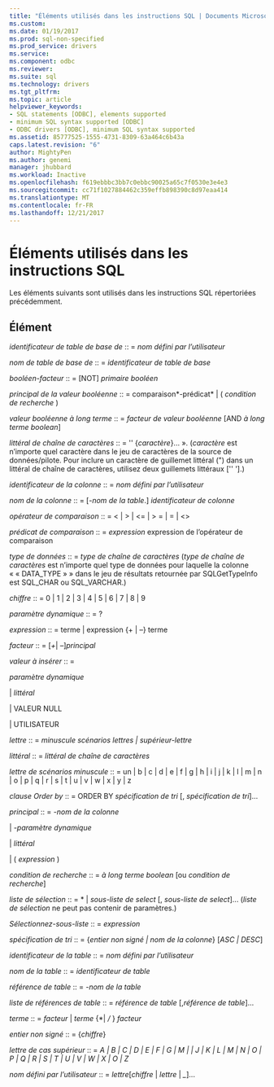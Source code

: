 ```yaml
---
title: "Éléments utilisés dans les instructions SQL | Documents Microsoft"
ms.custom: 
ms.date: 01/19/2017
ms.prod: sql-non-specified
ms.prod_service: drivers
ms.service: 
ms.component: odbc
ms.reviewer: 
ms.suite: sql
ms.technology: drivers
ms.tgt_pltfrm: 
ms.topic: article
helpviewer_keywords:
- SQL statements [ODBC], elements supported
- minimum SQL syntax supported [ODBC]
- ODBC drivers [ODBC], minimum SQL syntax supported
ms.assetid: 85777525-1555-4731-8309-63a464c6b43a
caps.latest.revision: "6"
author: MightyPen
ms.author: genemi
manager: jhubbard
ms.workload: Inactive
ms.openlocfilehash: f619ebbbc3bb7c0ebbc90025a65c7f0530e3e4e3
ms.sourcegitcommit: cc71f1027884462c359effb898390c8d97eaa414
ms.translationtype: MT
ms.contentlocale: fr-FR
ms.lasthandoff: 12/21/2017
---
```

# <a name="elements-used-in-sql-statements"></a>Éléments utilisés dans les instructions SQL
Les éléments suivants sont utilisés dans les instructions SQL répertoriées précédemment.  
  
## <a name="element"></a>Élément  
 *identificateur de table de base de* :: = *nom défini par l’utilisateur*  
  
 *nom de table de base de* :: = *identificateur de table de base*  
  
 *booléen-facteur* :: = [NOT] *primaire booléen*  
  
 *principal de la valeur booléenne* :: = comparaison*-prédicat* &#124; ( *condition de recherche* )  
  
 *valeur booléenne à long terme* :: = *facteur de valeur booléenne* [AND *à long terme boolean*]  
  
 *littéral de chaîne de caractères* :: = '' {*caractère*}... ». (*caractère* est n’importe quel caractère dans le jeu de caractères de la source de données/pilote. Pour inclure un caractère de guillemet littéral (") dans un littéral de chaîne de caractères, utilisez deux guillemets littéraux ['' '].)  
  
 *identificateur de la colonne* :: = *nom défini par l’utilisateur*  
  
 *nom de la colonne* :: = [*-nom de la table*.] *identificateur de colonne*  
  
 *opérateur de comparaison* :: = < &#124; > &#124; \<= &#124; > = &#124; = &#124; <>  
  
 *prédicat de comparaison* :: = *expression* expression de l’opérateur de comparaison  
  
 *type de données* :: = *type de chaîne de caractères* (*type de chaîne de caractères* est n’importe quel type de données pour laquelle la colonne « « DATA_TYPE » » dans le jeu de résultats retournée par SQLGetTypeInfo est SQL_CHAR ou SQL_VARCHAR.)  
  
 *chiffre* :: = 0 &#124; 1 &#124; 2 &#124; 3 &#124; 4 &#124; 5 &#124; 6 &#124; 7 &#124; 8 &#124; 9  
  
 *paramètre dynamique* :: = ?  
  
 *expression* :: = terme &#124; expression {+ &#124; –} terme  
  
 *facteur* :: = [*+*&#124; *–*]*principal*  
  
 *valeur à insérer* :: =  
  
 *paramètre dynamique*  
  
 &#124; *littéral*  
  
 &#124; VALEUR NULL  
  
 &#124; UTILISATEUR  
  
 *lettre* :: = *minuscule scénarios lettres &#124; supérieur-lettre*  
  
 *littéral* :: = *littéral de chaîne de caractères*  
  
 *lettre de scénarios minuscule* :: = un &#124; b &#124; c &#124; d &#124; e &#124; f &#124; g &#124; h &#124; i &#124; j &#124; k &#124; l &#124; m &#124; n &#124; o &#124; p &#124; q &#124; r &#124; s &#124; t &#124; u &#124; v &#124; w &#124; x &#124; y &#124; z  
  
 *clause Order by* :: = ORDER BY *spécification de tri* [, *spécification de tri*]...  
  
 *principal* :: = *-nom de la colonne*  
  
 &#124; *-paramètre dynamique*  
  
 &#124; *littéral*  
  
 &#124; ( *expression* )  
  
 *condition de recherche* :: = *à long terme boolean* [ou *condition de recherche*]  
  
 *liste de sélection* :: = \* &#124; *sous-liste de select* [, *sous-liste de select*]...  (*liste de sélection* ne peut pas contenir de paramètres.)  
  
 *Sélectionnez-sous-liste* :: = *expression*  
  
 *spécification de tri* :: = {*entier non signé &#124; nom de la colonne*} [*ASC &#124; DESC*]  
  
 *identificateur de la table* :: = *nom défini par l’utilisateur*  
  
 *nom de la table* :: = *identificateur de table*  
  
 *référence de table* :: = *-nom de la table*  
  
 *liste de références de table* :: = *référence de table* [,*référence de table*]...  
  
 *terme* :: = *facteur* &#124; *terme* {\*&#124; */* } *facteur*  
  
 *entier non signé* :: = {*chiffre*}  
  
 *lettre de cas supérieur* :: = *A &#124; B &#124; C &#124; D &#124; E &#124; F &#124; G &#124; M &#124; &#124; J &#124; K &#124; L &#124; M &#124; N &#124; O &#124; P &#124; Q &#124; R &#124; S &#124; T &#124; U &#124; V &#124; W &#124; X &#124; O &#124; Z*  
  
 *nom défini par l’utilisateur* :: = *lettre*[*chiffre* &#124; *lettre* &#124; *_*]...

